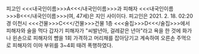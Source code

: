 피고인 <<<내국인이름>>>A<<</내국인이름>>>과 피해자 <<<내국인이름>>>B<<</내국인이름>>>(여, 47세)은 지인 사이이다.
피고인은 2021. 2. 18. 02:20경 이천시 <<<건물>>>C<<</건물>>>건물 1층 <<<술집>>>D<<</술집>>>에서 피해자와 술을 먹다 갑자기 피해자가 "씨발년아, 걸레같은 년아"라고 욕을 한 것에 화가 나 왼손으로 피해자의 뺨을 1회 가격하고 머리채를 잡아당기고 계속하여 오른손 주먹으로 피해자의 이마 부위를 3~4회 때려 폭행하였다.

